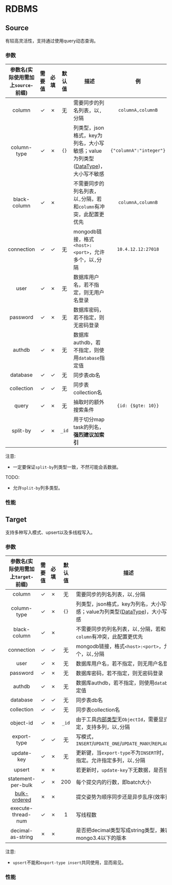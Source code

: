 # RDBMS
## Source
有较高灵活性，支持通过使用query动态查询。  
### 参数

|参数名(实际使用需加上`source-`前缀)|需要值|必填|默认值|描述|例|
|:---:|:---:|:---:|:---:|---|:---:|
|column|✓|✗|无|需要同步的列名列表，以`,`分隔|`columnA,columnB`|
|column-type|✓|✗|`{}`|列类型，json格式，key为列名，大小写敏感；value为列类型([DataType](../dev/Core.md#DataType))，大小写不敏感|`{"columnA":"integer"}`|
|black-column|✓|✗|` `|不需要同步的列名列表，以`,`分隔，若和`column`有冲突，此配置更优先|`columnA,columnB`|
|connection|✓|✓|无|mongodb链接，格式`<host>:<port>`，允许多个，以`,`分隔|`10.4.12.12:27018`|
|user|✓|✗|无|数据库用户名，若不指定，则无用户名登录| |
|password|✓|✗|无|数据库密码，若不指定，则无密码登录| |
|authdb|✓|✗|无|数据库authdb，若不指定，则使用`database`指定值| |
|database|✓|✓|无|同步表db名| |
|collection|✓|✓|无|同步表collection名| |
|query|✓|✗|无|抽取时的额外搜索条件|`{id: {$gte: 10}}`|
|split-by|✓|✗|`_id`|用于切分map task的列名，**强烈建议加索引**| |

注意: 
+ 一定要保证`split-by`列类型一致，不然可能会丢数据。

TODO: 
+ 允许`split-by`列多类型。

### 性能


## Target
支持多种写入模式、upsert以及多线程写入。   
### 参数

|参数名(实际使用需加上`target-`前缀)|需要值|必填|默认值|描述|例|
|:---:|:---:|:---:|:---:|---|:---:|
|column|✓|✗|无|需要同步的列名列表，以`,`分隔|`columnA,columnB`|
|column-type|✓|✗|`{}`|列类型，json格式，key为列名，大小写敏感；value为列类型([DataType](../dev/Core.md#DataType))，大小写不敏感|`{"columnA":"integer"}`|
|black-column|✓|✗|` `|不需要同步的列名列表，以`,`分隔，若和`column`有冲突，此配置更优先|`columnA,columnB`|
|connection|✓|✓|无|mongodb链接，格式`<host>:<port>`，允许多个，以`,`分隔|`10.4.12.12:27018`|
|user|✓|✗|无|数据库用户名，若不指定，则无用户名登录| |
|password|✓|✗|无|数据库密码，若不指定，则无密码登录| |
|authdb|✓|✗|无|数据库authdb，若不指定，则使用`database`指定值| |
|database|✓|✓|无|同步表db名| |
|collection|✓|✓|无|同步表collection名| |
|object-id|✓|✗|`_id`|由于工具[内部类型](../dev/Core.md#DataType)无`ObjectId`，需要显式指定，支持多列，以`,`分隔| |
|export-type|✓|✓|无|写模式，`INSERT`/`UPDATE_ONE`/`UPDATE_MANY`/`REPLACE_ONE`| |
|update-key|✓|✗|无|更新键，当`export-type`不为`INSERT`时，必须指定。允许指定多列，以`,`分隔|`updateKeyA,updateKeyB`|
|upsert|✗|✗| |若更新时，`update-key`下无数据，是否插入| |
|statement-per-bulk|✓|✗|200|每个提交内的行数，即batch大小| |
|[bulk-ordered](https://docs.mongodb.com/manual/core/bulk-write-operations/#ordered-vs-unordered-operations)|✗|✗| |提交姿势为顺序同步还是异步乱序(效率更高)| |
|execute-thread-num|✓|✗|1|写线程数| |
|decimal-as-string|✗|✗| |是否把decimal类型写成string类型，兼容mongo3.4以下的版本| |

注意:  
+ `upsert`不能和`export-type insert`共同使用，显而易见。

### 性能
